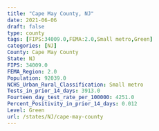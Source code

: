 ```yaml
---
title: "Cape May County, NJ"
date: 2021-06-06
draft: false
type: county
tags: [FIPS:34009.0,FEMA:2.0,Small metro,Green]
categories: [NJ]
County: Cape May County
State: NJ
FIPS: 34009.0
FEMA_Region: 2.0
Population: 92039.0
NCHS_Urban_Rural_Classification: Small metro
Tests_in_prior_14_days: 3913.0
Fourteen_day_test_rate_per_100000: 4251.0
Percent_Positivity_in_prior_14_days: 0.012
Level: Green
url: /states/NJ/cape-may-county
---
```



